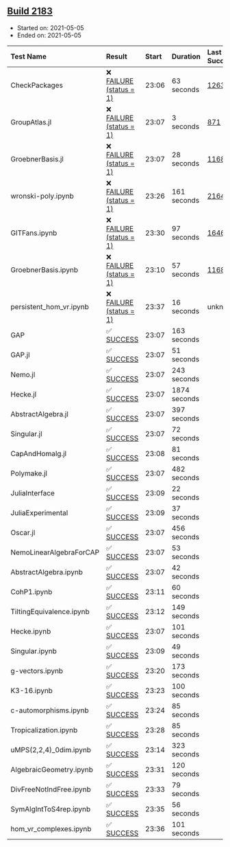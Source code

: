 ## [Build 2183](https://oscarci.mathematik.uni-kl.de/job/oscar-stable/2183/)

* Started on: 2021-05-05
* Ended on: 2021-05-05

| Test Name    | Result | Start | Duration | Last Success | First Failure |
|:-------------|:-------|:------|:---------|:-------------|:--------------|
| CheckPackages | ❌ [FAILURE (status = 1)](https://oscarci.mathematik.uni-kl.de/job/oscar-stable/2183/artifact/logs/build-2183/CheckPackages.log) | 23:06 | 63 seconds | [1263](https://oscarci.mathematik.uni-kl.de/job/oscar-stable/1263/) | [1264](https://oscarci.mathematik.uni-kl.de/job/oscar-stable/1264/) |
| GroupAtlas.jl | ❌ [FAILURE (status = 1)](https://oscarci.mathematik.uni-kl.de/job/oscar-stable/2183/artifact/logs/build-2183/GroupAtlas.jl.log) | 23:07 | 3 seconds | [871](https://oscarci.mathematik.uni-kl.de/job/oscar-stable/871/) | [872](https://oscarci.mathematik.uni-kl.de/job/oscar-stable/872/) |
| GroebnerBasis.jl | ❌ [FAILURE (status = 1)](https://oscarci.mathematik.uni-kl.de/job/oscar-stable/2183/artifact/logs/build-2183/GroebnerBasis.jl.log) | 23:07 | 28 seconds | [1168](https://oscarci.mathematik.uni-kl.de/job/oscar-stable/1168/) | [1169](https://oscarci.mathematik.uni-kl.de/job/oscar-stable/1169/) |
| wronski-poly.ipynb | ❌ [FAILURE (status = 1)](https://oscarci.mathematik.uni-kl.de/job/oscar-stable/2183/artifact/logs/build-2183/wronski-poly.ipynb.log) | 23:26 | 161 seconds | [2164](https://oscarci.mathematik.uni-kl.de/job/oscar-stable/2164/) | [2165](https://oscarci.mathematik.uni-kl.de/job/oscar-stable/2165/) |
| GITFans.ipynb | ❌ [FAILURE (status = 1)](https://oscarci.mathematik.uni-kl.de/job/oscar-stable/2183/artifact/logs/build-2183/GITFans.ipynb.log) | 23:30 | 97 seconds | [1646](https://oscarci.mathematik.uni-kl.de/job/oscar-stable/1646/) | [1647](https://oscarci.mathematik.uni-kl.de/job/oscar-stable/1647/) |
| GroebnerBasis.ipynb | ❌ [FAILURE (status = 1)](https://oscarci.mathematik.uni-kl.de/job/oscar-stable/2183/artifact/logs/build-2183/GroebnerBasis.ipynb.log) | 23:10 | 57 seconds | [1168](https://oscarci.mathematik.uni-kl.de/job/oscar-stable/1168/) | [1169](https://oscarci.mathematik.uni-kl.de/job/oscar-stable/1169/) |
| persistent_hom_vr.ipynb | ❌ [FAILURE (status = 1)](https://oscarci.mathematik.uni-kl.de/job/oscar-stable/2183/artifact/logs/build-2183/persistent_hom_vr.ipynb.log) | 23:37 | 16 seconds | unknown | unknown |
| GAP | ✅ [SUCCESS](https://oscarci.mathematik.uni-kl.de/job/oscar-stable/2183/artifact/logs/build-2183/GAP.log) | 23:07 | 163 seconds |  |  |
| GAP.jl | ✅ [SUCCESS](https://oscarci.mathematik.uni-kl.de/job/oscar-stable/2183/artifact/logs/build-2183/GAP.jl.log) | 23:07 | 51 seconds |  |  |
| Nemo.jl | ✅ [SUCCESS](https://oscarci.mathematik.uni-kl.de/job/oscar-stable/2183/artifact/logs/build-2183/Nemo.jl.log) | 23:07 | 243 seconds |  |  |
| Hecke.jl | ✅ [SUCCESS](https://oscarci.mathematik.uni-kl.de/job/oscar-stable/2183/artifact/logs/build-2183/Hecke.jl.log) | 23:07 | 1874 seconds |  |  |
| AbstractAlgebra.jl | ✅ [SUCCESS](https://oscarci.mathematik.uni-kl.de/job/oscar-stable/2183/artifact/logs/build-2183/AbstractAlgebra.jl.log) | 23:07 | 397 seconds |  |  |
| Singular.jl | ✅ [SUCCESS](https://oscarci.mathematik.uni-kl.de/job/oscar-stable/2183/artifact/logs/build-2183/Singular.jl.log) | 23:07 | 72 seconds |  |  |
| CapAndHomalg.jl | ✅ [SUCCESS](https://oscarci.mathematik.uni-kl.de/job/oscar-stable/2183/artifact/logs/build-2183/CapAndHomalg.jl.log) | 23:08 | 81 seconds |  |  |
| Polymake.jl | ✅ [SUCCESS](https://oscarci.mathematik.uni-kl.de/job/oscar-stable/2183/artifact/logs/build-2183/Polymake.jl.log) | 23:07 | 482 seconds |  |  |
| JuliaInterface | ✅ [SUCCESS](https://oscarci.mathematik.uni-kl.de/job/oscar-stable/2183/artifact/logs/build-2183/JuliaInterface.log) | 23:09 | 22 seconds |  |  |
| JuliaExperimental | ✅ [SUCCESS](https://oscarci.mathematik.uni-kl.de/job/oscar-stable/2183/artifact/logs/build-2183/JuliaExperimental.log) | 23:09 | 37 seconds |  |  |
| Oscar.jl | ✅ [SUCCESS](https://oscarci.mathematik.uni-kl.de/job/oscar-stable/2183/artifact/logs/build-2183/Oscar.jl.log) | 23:07 | 456 seconds |  |  |
| NemoLinearAlgebraForCAP | ✅ [SUCCESS](https://oscarci.mathematik.uni-kl.de/job/oscar-stable/2183/artifact/logs/build-2183/NemoLinearAlgebraForCAP.log) | 23:07 | 53 seconds |  |  |
| AbstractAlgebra.ipynb | ✅ [SUCCESS](https://oscarci.mathematik.uni-kl.de/job/oscar-stable/2183/artifact/logs/build-2183/AbstractAlgebra.ipynb.log) | 23:07 | 42 seconds |  |  |
| CohP1.ipynb | ✅ [SUCCESS](https://oscarci.mathematik.uni-kl.de/job/oscar-stable/2183/artifact/logs/build-2183/CohP1.ipynb.log) | 23:11 | 60 seconds |  |  |
| TiltingEquivalence.ipynb | ✅ [SUCCESS](https://oscarci.mathematik.uni-kl.de/job/oscar-stable/2183/artifact/logs/build-2183/TiltingEquivalence.ipynb.log) | 23:12 | 149 seconds |  |  |
| Hecke.ipynb | ✅ [SUCCESS](https://oscarci.mathematik.uni-kl.de/job/oscar-stable/2183/artifact/logs/build-2183/Hecke.ipynb.log) | 23:07 | 101 seconds |  |  |
| Singular.ipynb | ✅ [SUCCESS](https://oscarci.mathematik.uni-kl.de/job/oscar-stable/2183/artifact/logs/build-2183/Singular.ipynb.log) | 23:09 | 49 seconds |  |  |
| g-vectors.ipynb | ✅ [SUCCESS](https://oscarci.mathematik.uni-kl.de/job/oscar-stable/2183/artifact/logs/build-2183/g-vectors.ipynb.log) | 23:20 | 173 seconds |  |  |
| K3-16.ipynb | ✅ [SUCCESS](https://oscarci.mathematik.uni-kl.de/job/oscar-stable/2183/artifact/logs/build-2183/K3-16.ipynb.log) | 23:23 | 100 seconds |  |  |
| c-automorphisms.ipynb | ✅ [SUCCESS](https://oscarci.mathematik.uni-kl.de/job/oscar-stable/2183/artifact/logs/build-2183/c-automorphisms.ipynb.log) | 23:24 | 85 seconds |  |  |
| Tropicalization.ipynb | ✅ [SUCCESS](https://oscarci.mathematik.uni-kl.de/job/oscar-stable/2183/artifact/logs/build-2183/Tropicalization.ipynb.log) | 23:28 | 85 seconds |  |  |
| uMPS(2,2,4)_0dim.ipynb | ✅ [SUCCESS](https://oscarci.mathematik.uni-kl.de/job/oscar-stable/2183/artifact/logs/build-2183/uMPS-2-2-4-_0dim.ipynb.log) | 23:14 | 323 seconds |  |  |
| AlgebraicGeometry.ipynb | ✅ [SUCCESS](https://oscarci.mathematik.uni-kl.de/job/oscar-stable/2183/artifact/logs/build-2183/AlgebraicGeometry.ipynb.log) | 23:31 | 120 seconds |  |  |
| DivFreeNotIndFree.ipynb | ✅ [SUCCESS](https://oscarci.mathematik.uni-kl.de/job/oscar-stable/2183/artifact/logs/build-2183/DivFreeNotIndFree.ipynb.log) | 23:33 | 79 seconds |  |  |
| SymAlgIntToS4rep.ipynb | ✅ [SUCCESS](https://oscarci.mathematik.uni-kl.de/job/oscar-stable/2183/artifact/logs/build-2183/SymAlgIntToS4rep.ipynb.log) | 23:35 | 56 seconds |  |  |
| hom_vr_complexes.ipynb | ✅ [SUCCESS](https://oscarci.mathematik.uni-kl.de/job/oscar-stable/2183/artifact/logs/build-2183/hom_vr_complexes.ipynb.log) | 23:36 | 101 seconds |  |  |
